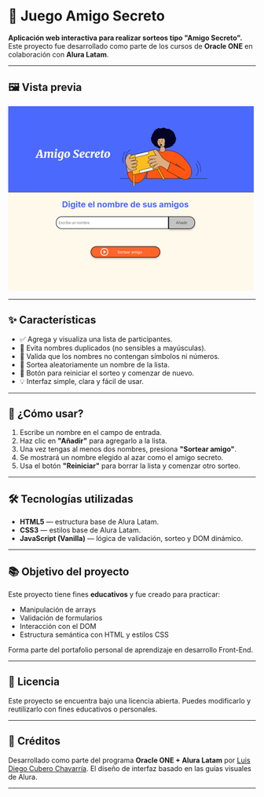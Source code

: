 # 🎁 Juego Amigo Secreto

**Aplicación web interactiva para realizar sorteos tipo "Amigo Secreto".**  
Este proyecto fue desarrollado como parte de los cursos de **Oracle ONE** en colaboración con **Alura Latam**.

---

## 🖼️ Vista previa

![demo](assets/vista-previa.png)

---

## ✨ Características

- ✅ Agrega y visualiza una lista de participantes.
- 🔁 Evita nombres duplicados (no sensibles a mayúsculas).
- 🚫 Valida que los nombres no contengan símbolos ni números.
- 🎲 Sortea aleatoriamente un nombre de la lista.
- 🧼 Botón para reiniciar el sorteo y comenzar de nuevo.
- 💡 Interfaz simple, clara y fácil de usar.

---

## 🚀 ¿Cómo usar?

1. Escribe un nombre en el campo de entrada.
2. Haz clic en **"Añadir"** para agregarlo a la lista.
3. Una vez tengas al menos dos nombres, presiona **"Sortear amigo"**.
4. Se mostrará un nombre elegido al azar como el amigo secreto.
5. Usa el botón **"Reiniciar"** para borrar la lista y comenzar otro sorteo.

---

## 🛠️ Tecnologías utilizadas

- **HTML5** — estructura base de Alura Latam.
- **CSS3** — estilos base de Alura Latam.
- **JavaScript (Vanilla)** — lógica de validación, sorteo y DOM dinámico.

---

## 📚 Objetivo del proyecto

Este proyecto tiene fines **educativos** y fue creado para practicar:

- Manipulación de arrays
- Validación de formularios
- Interacción con el DOM
- Estructura semántica con HTML y estilos CSS

Forma parte del portafolio personal de aprendizaje en desarrollo Front-End.

---

## 📄 Licencia

Este proyecto se encuentra bajo una licencia abierta. Puedes modificarlo y reutilizarlo con fines educativos o personales.

---

## 🙌 Créditos

Desarrollado como parte del programa **Oracle ONE + Alura Latam** por [Luis Diego Cubero Chavarría](https://github.com/LCubero).
El diseño de interfaz basado en las guías visuales de Alura.

---
